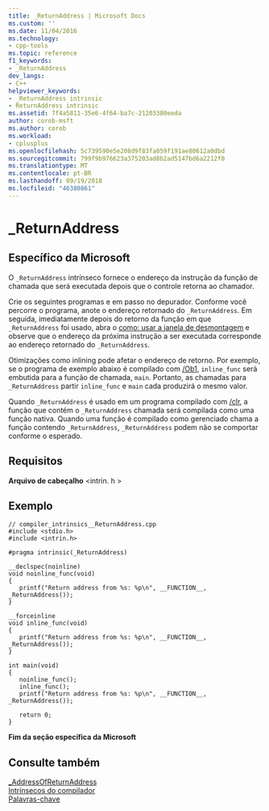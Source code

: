 ```yaml
---
title: _ReturnAddress | Microsoft Docs
ms.custom: ''
ms.date: 11/04/2016
ms.technology:
- cpp-tools
ms.topic: reference
f1_keywords:
- _ReturnAddress
dev_langs:
- C++
helpviewer_keywords:
- _ReturnAddress intrinsic
- ReturnAddress intrinsic
ms.assetid: 7f4a5811-35e6-4f64-ba7c-21203380eeda
author: corob-msft
ms.author: corob
ms.workload:
- cplusplus
ms.openlocfilehash: 5c739590e5e208d9f83fa059f191ae80612a0dbd
ms.sourcegitcommit: 799f9b976623a375203ad8b2ad5147bd6a2212f0
ms.translationtype: MT
ms.contentlocale: pt-BR
ms.lasthandoff: 09/19/2018
ms.locfileid: "46380861"
---
```

# <a name="returnaddress"></a>_ReturnAddress

## <a name="microsoft-specific"></a>Específico da Microsoft

O `_ReturnAddress` intrínseco fornece o endereço da instrução da função de chamada que será executada depois que o controle retorna ao chamador.

Crie os seguintes programas e em passo no depurador. Conforme você percorre o programa, anote o endereço retornado do `_ReturnAddress`. Em seguida, imediatamente depois do retorno da função em que `_ReturnAddress` foi usado, abra o [como: usar a janela de desmontagem](/visualstudio/debugger/how-to-use-the-disassembly-window) e observe que o endereço da próxima instrução a ser executada corresponde ao endereço retornado do `_ReturnAddress`.

Otimizações como inlining pode afetar o endereço de retorno. Por exemplo, se o programa de exemplo abaixo é compilado com [/Ob1](../build/reference/ob-inline-function-expansion.md), `inline_func` será embutida para a função de chamada, `main`. Portanto, as chamadas para `_ReturnAddress` partir `inline_func` e `main` cada produzirá o mesmo valor.

Quando `_ReturnAddress` é usado em um programa compilado com [/clr](../build/reference/clr-common-language-runtime-compilation.md), a função que contém o `_ReturnAddress` chamada será compilada como uma função nativa. Quando uma função é compilado como gerenciado chama a função contendo `_ReturnAddress`, `_ReturnAddress` podem não se comportar conforme o esperado.

## <a name="requirements"></a>Requisitos

**Arquivo de cabeçalho** \<intrin. h >

## <a name="example"></a>Exemplo

```
// compiler_intrinsics__ReturnAddress.cpp
#include <stdio.h>
#include <intrin.h>

#pragma intrinsic(_ReturnAddress)

__declspec(noinline)
void noinline_func(void)
{
   printf("Return address from %s: %p\n", __FUNCTION__, _ReturnAddress());
}

__forceinline
void inline_func(void)
{
   printf("Return address from %s: %p\n", __FUNCTION__, _ReturnAddress());
}

int main(void)
{
   noinline_func();
   inline_func();
   printf("Return address from %s: %p\n", __FUNCTION__, _ReturnAddress());

   return 0;
}
```

**Fim da seção específica da Microsoft**

## <a name="see-also"></a>Consulte também

[_AddressOfReturnAddress](../intrinsics/addressofreturnaddress.md)<br/>
[Intrínsecos do compilador](../intrinsics/compiler-intrinsics.md)<br/>
[Palavras-chave](../cpp/keywords-cpp.md)